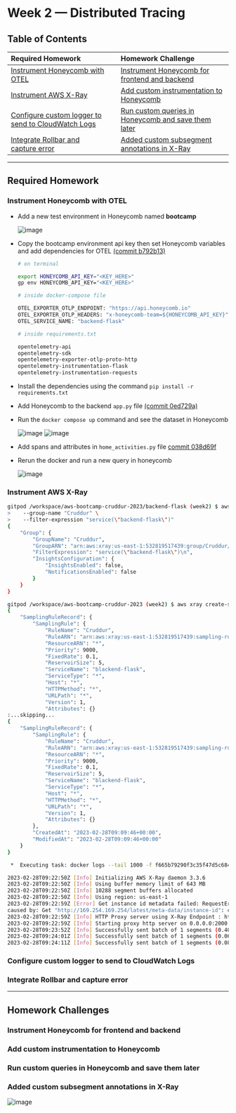 # Week 2 — Distributed Tracing

## Table of Contents
| Required Homework | | Homework Challenge|
| :--- | :--- | :--- |
| [Instrument Honeycomb with OTEL](#instrument-honeycomb-with-otel) | | [Instrument Honeycomb for frontend and backend](#instrument-honeycomb-for-frontend-and-backend) |
| [Instrument AWS X-Ray](#instrument-aws-x-ray) | | [Add custom instrumentation to Honeycomb](#add-custom-instrumentation-to-honeycomb) | 
| [Configure custom logger to send to CloudWatch Logs](#configure-custom-logger-to-send-to-cloudwatch-logs) | | [Run custom queries in Honeycomb and save them later](#run-custom-queries-in-honeycomb-and-save-them-later) |
| [Integrate Rollbar and capture error](#integrate-rollbar-and-capture-error) | | [Added custom subsegment annotations in X-Ray](#added-custom-subsegment-annotations-in-x-ray)|
---

## Required Homework

### Instrument Honeycomb with OTEL
- Add a new test environment in Honeycomb named **bootcamp**
 
  ![image](https://user-images.githubusercontent.com/71366703/221765130-006bb46a-7144-44b6-93d8-e1456d3d1c62.png)
- Copy the bootcamp environment api key then set Honeycomb variables and add dependencies for OTEL [(commit b792b13)](https://github.com/timmy-cde/aws-bootcamp-cruddur-2023/commit/b792b13f5e23da76a6fc89f8a818ef7d95e6afdf)
  ```sh
  # on terminal
  
  export HONEYCOMB_API_KEY="<KEY_HERE>"
  gp env HONEYCOMB_API_KEY="<KEY_HERE>"
  ```
  ```Dockerfile
  # inside docker-compose file
  
  OTEL_EXPORTER_OTLP_ENDPOINT: "https://api.honeycomb.io"
  OTEL_EXPORTER_OTLP_HEADERS: "x-honeycomb-team=${HONEYCOMB_API_KEY}"
  OTEL_SERVICE_NAME: "backend-flask"
  ```
  ```sh
  # inside requirements.txt
  
  opentelemetry-api
  opentelemetry-sdk
  opentelemetry-exporter-otlp-proto-http
  opentelemetry-instrumentation-flask
  opentelemetry-instrumentation-requests
  ```
- Install the dependencies using the command `pip install -r requirements.txt`
- Add Honeycomb to the backend `app.py` file [(commit 0ed729a)](https://github.com/timmy-cde/aws-bootcamp-cruddur-2023/commit/0ed729a8a2971b879edae05f13d5c85276b33f6a)
- Run the `docker compose up` command and see the dataset in Honeycomb
  
  ![image](https://user-images.githubusercontent.com/71366703/221764994-688f55a0-3142-4da8-8f59-f5b40b2f4570.png)
  ![image](https://user-images.githubusercontent.com/71366703/221767333-d4a01f19-c25f-49d4-995e-9ab75818eba1.png)

- Add spans and attributes in `home_activities.py` file [commit 038d69f](https://github.com/timmy-cde/aws-bootcamp-cruddur-2023/commit/038d69f6f0e34718956546c2f3c25135da8ed9d1)
- Rerun the docker and run a new query in honeycomb
  
  ![image](https://user-images.githubusercontent.com/71366703/221766983-10359f0b-dbcc-453f-a55c-1b2fb916909f.png)
  
### Instrument AWS X-Ray

```sh
gitpod /workspace/aws-bootcamp-cruddur-2023/backend-flask (week2) $ aws xray create-group \
>    --group-name "Cruddur" \
>    --filter-expression "service(\"backend-flask\")"
{
    "Group": {
        "GroupName": "Cruddur",
        "GroupARN": "arn:aws:xray:us-east-1:532819517439:group/Cruddur/JRXLD4GZE4KR6YIQ3JOSRGF4NSVYJZE6SWRQ2SXYPAQZCSH7I5SA",
        "FilterExpression": "service(\"backend-flask\")\n",
        "InsightsConfiguration": {
            "InsightsEnabled": false,
            "NotificationsEnabled": false
        }
    }
}
```
```sh
gitpod /workspace/aws-bootcamp-cruddur-2023 (week2) $ aws xray create-sampling-rule --cli-input-json file://aws/json/xray.json
{
    "SamplingRuleRecord": {
        "SamplingRule": {
            "RuleName": "Cruddur",
            "RuleARN": "arn:aws:xray:us-east-1:532819517439:sampling-rule/Cruddur",
            "ResourceARN": "*",
            "Priority": 9000,
            "FixedRate": 0.1,
            "ReservoirSize": 5,
            "ServiceName": "blackend-flask",
            "ServiceType": "*",
            "Host": "*",
            "HTTPMethod": "*",
            "URLPath": "*",
            "Version": 1,
            "Attributes": {}
:...skipping...
{
    "SamplingRuleRecord": {
        "SamplingRule": {
            "RuleName": "Cruddur",
            "RuleARN": "arn:aws:xray:us-east-1:532819517439:sampling-rule/Cruddur",
            "ResourceARN": "*",
            "Priority": 9000,
            "FixedRate": 0.1,
            "ReservoirSize": 5,
            "ServiceName": "blackend-flask",
            "ServiceType": "*",
            "Host": "*",
            "HTTPMethod": "*",
            "URLPath": "*",
            "Version": 1,
            "Attributes": {}
        },
        "CreatedAt": "2023-02-28T09:09:46+00:00",
        "ModifiedAt": "2023-02-28T09:09:46+00:00"
    }
}
```
```sh
 *  Executing task: docker logs --tail 1000 -f f665b79290f3c35f47d5c6842ee9361af71a23f21bf99791c34ac846b1945d6d 

2023-02-28T09:22:50Z [Info] Initializing AWS X-Ray daemon 3.3.6
2023-02-28T09:22:50Z [Info] Using buffer memory limit of 643 MB
2023-02-28T09:22:50Z [Info] 10288 segment buffers allocated
2023-02-28T09:22:50Z [Info] Using region: us-east-1
2023-02-28T09:22:59Z [Error] Get instance id metadata failed: RequestError: send request failed
caused by: Get "http://169.254.169.254/latest/meta-data/instance-id": context deadline exceeded (Client.Timeout exceeded while awaiting headers)
2023-02-28T09:22:59Z [Info] HTTP Proxy server using X-Ray Endpoint : https://xray.us-east-1.amazonaws.com
2023-02-28T09:22:59Z [Info] Starting proxy http server on 0.0.0.0:2000
2023-02-28T09:23:52Z [Info] Successfully sent batch of 1 segments (0.404 seconds)
2023-02-28T09:24:01Z [Info] Successfully sent batch of 1 segments (0.066 seconds)
2023-02-28T09:24:11Z [Info] Successfully sent batch of 1 segments (0.082 seconds)
```

### Configure custom logger to send to CloudWatch Logs
### Integrate Rollbar and capture error

---

## Homework Challenges

###  Instrument Honeycomb for frontend and backend
### Add custom instrumentation to Honeycomb
### Run custom queries in Honeycomb and save them later
### Added custom subsegment annotations in X-Ray
![image](https://user-images.githubusercontent.com/71366703/221891878-f4a45f79-8769-409d-a47f-108e873826d0.png)


